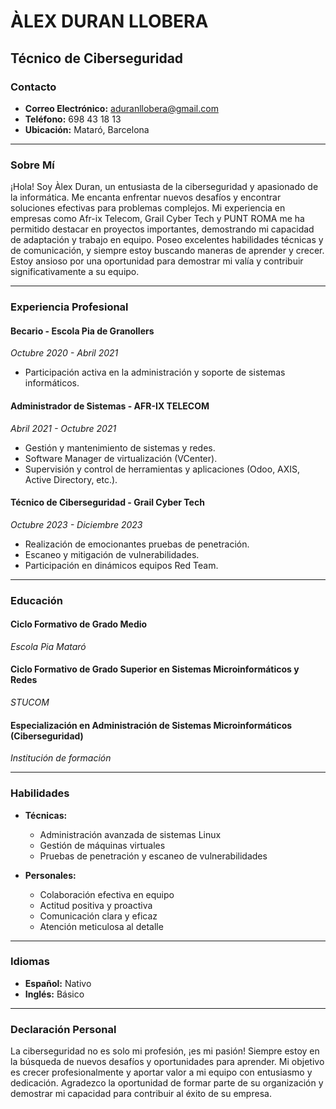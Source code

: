 # ÀLEX DURAN LLOBERA

## Técnico de Ciberseguridad

### Contacto
- **Correo Electrónico:** aduranllobera@gmail.com
- **Teléfono:** 698 43 18 13
- **Ubicación:** Mataró, Barcelona

---

### Sobre Mí
¡Hola! Soy Àlex Duran, un entusiasta de la ciberseguridad y apasionado de la informática. Me encanta enfrentar nuevos desafíos y encontrar soluciones efectivas para problemas complejos. Mi experiencia en empresas como Afr-ix Telecom, Grail Cyber Tech y PUNT ROMA me ha permitido destacar en proyectos importantes, demostrando mi capacidad de adaptación y trabajo en equipo. Poseo excelentes habilidades técnicas y de comunicación, y siempre estoy buscando maneras de aprender y crecer. Estoy ansioso por una oportunidad para demostrar mi valía y contribuir significativamente a su equipo.

---

### Experiencia Profesional

#### Becario - Escola Pia de Granollers
*Octubre 2020 - Abril 2021*
- Participación activa en la administración y soporte de sistemas informáticos.

#### Administrador de Sistemas - AFR-IX TELECOM
*Abril 2021 - Octubre 2021*
- Gestión y mantenimiento de sistemas y redes.
- Software Manager de virtualización (VCenter).
- Supervisión y control de herramientas y aplicaciones (Odoo, AXIS, Active Directory, etc.).

#### Técnico de Ciberseguridad - Grail Cyber Tech
*Octubre 2023 - Diciembre 2023*
- Realización de emocionantes pruebas de penetración.
- Escaneo y mitigación de vulnerabilidades.
- Participación en dinámicos equipos Red Team.

---

### Educación

#### Ciclo Formativo de Grado Medio
*Escola Pia Mataró*

#### Ciclo Formativo de Grado Superior en Sistemas Microinformáticos y Redes
*STUCOM*

#### Especialización en Administración de Sistemas Microinformáticos (Ciberseguridad)
*Institución de formación*

---

### Habilidades

- **Técnicas:**
  - Administración avanzada de sistemas Linux
  - Gestión de máquinas virtuales
  - Pruebas de penetración y escaneo de vulnerabilidades

- **Personales:**
  - Colaboración efectiva en equipo
  - Actitud positiva y proactiva
  - Comunicación clara y eficaz
  - Atención meticulosa al detalle

---

### Idiomas

- **Español:** Nativo
- **Inglés:** Básico

---

### Declaración Personal
La ciberseguridad no es solo mi profesión, ¡es mi pasión! Siempre estoy en la búsqueda de nuevos desafíos y oportunidades para aprender. Mi objetivo es crecer profesionalmente y aportar valor a mi equipo con entusiasmo y dedicación. Agradezco la oportunidad de formar parte de su organización y demostrar mi capacidad para contribuir al éxito de su empresa.
